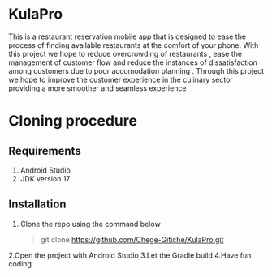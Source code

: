 
# KulaPro 

This is a restaurant reservation mobile app that is designed to ease the process of finding available restaurants at the comfort of your phone.
With this project we hope to reduce overcrowding of restaurants , ease the management of customer flow and reduce the instances of dissatisfaction among customers due to 
poor accomodation planning . Through this project we hope to improve the customer experience in the culinary sector providing a more smoother and seamless experience 

# Cloning procedure
## Requirements
1. Android Studio
2. JDK version 17

## Installation

1. Clone the repo using the command below
   > git clone https://github.com/Chege-Gitiche/KulaPro.git

2.Open the project with Android Studio
3.Let the Gradle build
4.Have fun coding
